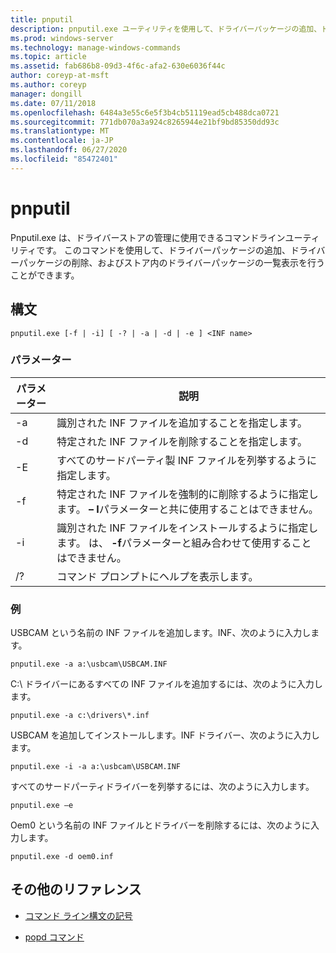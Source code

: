 ```yaml
---
title: pnputil
description: pnputil.exe ユーティリティを使用して、ドライバーパッケージの追加、ドライバーパッケージの削除、およびドライバーストア内のドライバーパッケージの一覧表示を行う、pnputil コマンドのリファレンストピックです。
ms.prod: windows-server
ms.technology: manage-windows-commands
ms.topic: article
ms.assetid: fab686b8-09d3-4f6c-afa2-630e6036f44c
author: coreyp-at-msft
ms.author: coreyp
manager: dongill
ms.date: 07/11/2018
ms.openlocfilehash: 6484a3e55c6e5f3b4cb51119ead5cb488dca0721
ms.sourcegitcommit: 771db070a3a924c8265944e21bf9bd85350dd93c
ms.translationtype: MT
ms.contentlocale: ja-JP
ms.lasthandoff: 06/27/2020
ms.locfileid: "85472401"
---
```

# <a name="pnputil"></a>pnputil

Pnputil.exe は、ドライバーストアの管理に使用できるコマンドラインユーティリティです。 このコマンドを使用して、ドライバーパッケージの追加、ドライバーパッケージの削除、およびストア内のドライバーパッケージの一覧表示を行うことができます。

## <a name="syntax"></a>構文

```
pnputil.exe [-f | -i] [ -? | -a | -d | -e ] <INF name>
```

### <a name="parameters"></a>パラメーター

| パラメーター | 説明 |
|--|--|
| -a | 識別された INF ファイルを追加することを指定します。 |
| -d | 特定された INF ファイルを削除することを指定します。 |
| -E | すべてのサードパーティ製 INF ファイルを列挙するように指定します。 |
| -f | 特定された INF ファイルを強制的に削除するように指定します。 **– I**パラメーターと共に使用することはできません。 |
| -i | 識別された INF ファイルをインストールするように指定します。 は、 **-f**パラメーターと組み合わせて使用することはできません。 |
| /? | コマンド プロンプトにヘルプを表示します。 |

### <a name="examples"></a>例

USBCAM という名前の INF ファイルを追加します。INF、次のように入力します。

```
pnputil.exe -a a:\usbcam\USBCAM.INF
```

C:\ ドライバーにあるすべての INF ファイルを追加するには、次のように入力します。

```
pnputil.exe -a c:\drivers\*.inf
```

USBCAM を追加してインストールします。INF ドライバー、次のように入力します。

```
pnputil.exe -i -a a:\usbcam\USBCAM.INF
```

すべてのサードパーティドライバーを列挙するには、次のように入力します。

```
pnputil.exe –e
```

Oem0 という名前の INF ファイルとドライバーを削除するには、次のように入力します。

```
pnputil.exe -d oem0.inf
```

## <a name="additional-references"></a>その他のリファレンス

- [コマンド ライン構文の記号](command-line-syntax-key.md)

- [popd コマンド](popd.md)
